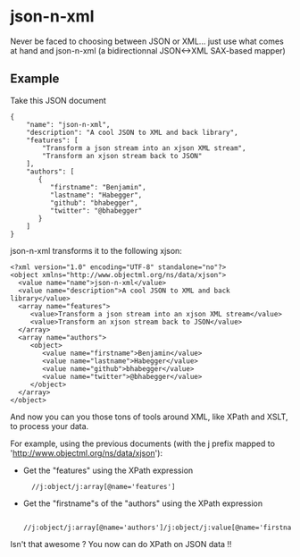 json-n-xml
==========

Never be faced to choosing between JSON or XML... just use what comes at hand and json-n-xml (a bidirectionnal JSON&lt;-&gt;XML SAX-based mapper)

Example
-------

Take this JSON document

    {
        "name": "json-n-xml",
        "description": "A cool JSON to XML and back library",
        "features": [
            "Transform a json stream into an xjson XML stream",
            "Transform an xjson stream back to JSON"
        ],
        "authors": [
           {
              "firstname": "Benjamin",
              "lastname": "Habegger",
              "github": "bhabegger",
              "twitter": "@bhabegger"
           }
        ]
    }

json-n-xml transforms it to the following xjson:

    <?xml version="1.0" encoding="UTF-8" standalone="no"?>
    <object xmlns="http://www.objectml.org/ns/data/xjson">
      <value name="name">json-n-xml</value>
      <value name="description">A cool JSON to XML and back library</value>
      <array name="features">
         <value>Transform a json stream into an xjson XML stream</value>
         <value>Transform an xjson stream back to JSON</value>
      </array>
      <array name="authors">
         <object>
            <value name="firstname">Benjamin</value>
            <value name="lastname">Habegger</value>
            <value name="github">bhabegger</value>
            <value name="twitter">@bhabegger</value>
         </object>
      </array>
    </object>


And now you can you those tons of tools around XML, like XPath and XSLT, to process your data.

For example, using the previous documents (with the j prefix mapped to 'http://www.objectml.org/ns/data/xjson'):

* Get the "features" using the XPath expression

        //j:object/j:array[@name='features']

* Get the "firstname"s of the "authors" using the XPath expression

        //j:object/j:array[@name='authors']/j:object/j:value[@name='firstname']

Isn't that awesome ? You now can do XPath on JSON data !!
 


